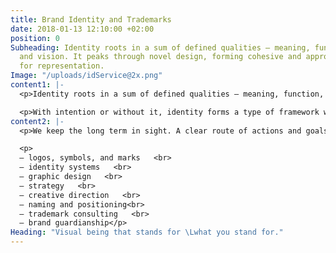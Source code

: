 ```yaml
---
title: Brand Identity and Trademarks
date: 2018-01-13 12:10:00 +02:00
position: 0
Subheading: Identity roots in a sum of defined qualities – meaning, function, history,
  and vision. It peaks through novel design, forming cohesive and appropriate means
  for representation.
Image: "/uploads/idService@2x.png"
content1: |-
  <p>Identity roots in a sum of defined qualities – meaning, function, history, and vision. It peaks through novel design, forming cohesive and appropriate means for representation.</p>

  <p>With intention or without it, identity forms a type of framework which has a substantial effect on most branding, communication and marketing efforts. Aside its more tangible parts, the identity also serves a role in forming relationships with its owner and the audiences it interacts with.   </p>
content2: |-
  <p>We keep the long term in sight. A clear route of actions and goals will increase the probability of successful results in visual branding.</p>

  <p>
  – logos, symbols, and marks   <br>
  – identity systems   <br>
  – graphic design   <br>
  – strategy   <br>
  – creative direction   <br>
  – naming and positioning<br>
  – trademark consulting   <br>
  – brand guardianship</p>
Heading: "Visual being that stands for \Lwhat you stand for."
---
```


